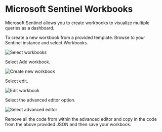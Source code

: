 # Microsoft Sentinel Workbooks

Microsoft Sentinel allows you to create workbooks to visualize multiple queries as a dashboard.

To create a new workbook from a provided template. Browse to your Sentinel instance and select Workbooks.

![Select workbooks](https://github.com/reprise99/Sentinel-Queries/blob/main/Workbooks/ReadmeImages/workbook1.png?raw=true)

Select Add workbook.

![Create new workbook](https://github.com/reprise99/Sentinel-Queries/blob/main/Workbooks/ReadmeImages/workbook2.png?raw=true)

Select edit.

![Edit workbook](https://github.com/reprise99/Sentinel-Queries/blob/main/Workbooks/ReadmeImages/workbook3.png?raw=true)

Select the advanced editor option.

![Select advanced editor](https://github.com/reprise99/Sentinel-Queries/blob/main/Workbooks/ReadmeImages/workbook4.png?raw=true)

Remove all the code from within the advanced editor and copy in the code from the above provided JSON and then save your workbook.
